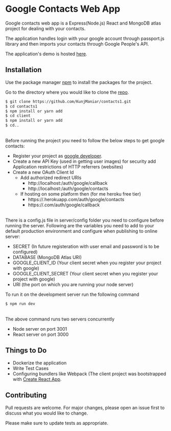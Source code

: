 # Google Contacts Web App 

Google contacts web app is a Express(Node.js) React and MongoDB atlas project for dealing with your contacts.

The application handles login with your google account through passport.js library and then imports your contacts through Google People's API.

The application's demo is hosted [here](https://guarded-escarpment-83929.herokuapp.com/).

## Installation

Use the package manager [npm](https://www.npmjs.com/) to install the packages for the project.

Go to the directory where you would like to clone the [repo](https://github.com/KunjManiar/contacts1).

```sh
$ git clone https://github.com/KunjManiar/contacts1.git
$ cd contacts1
$ npm install or yarn add
$ cd client
$ npm install or yarn add
$ cd..
```  
\
Before running the project you need to  follow the below steps to get google contacts:

  - Register your project as [google developer](https://console.developers.google.com/). 
  - Create a new API Key (used in getting user images) for security add Application restrictions of HTTP referrers (websites)
  - Create a new OAuth Client Id
    - Add authorized redirect URIs
      - http://localhost:<node port>/auth/google/callback
      - http://localhost:<node port>/auth/google/contacts
    - If hosting on some platform then (for me heroku free tier)
      - https://<heroku project name>.herokuapp.com/auth/google/contacts
      - https://<heroku project name>.com/auth/google/callback

\
There is a config.js file in server/config folder you need to configure before running the server.
Following are the variables you need to add to your default production environment and configure when publishing to online server:
  - SECRET (In future registeration with user email and password is to be configured)
  - DATABASE (MongoDB Atlas URI)
  - GOOGLE_CLIENT_ID (Your client secret when you register your project with google)
  - GOOGLE_CLIENT_SECRET (Your client secret when you register your project with google)
  - URI (the port on which you are running your node server)

To run it on the development server run the following command

```sh
$ npm run dev
```

\
The above command runs two servers concurrently 
  - Node server on port 3001
  - React server on port 3000


## Things to Do
  - Dockerize the application
  - Write Test Cases
  - Configuring bundlers like Webpack (The client project was bootstrapped with [Create React App](https://github.com/facebook/create-react-app).

## Contributing
Pull requests are welcome. For major changes, please open an issue first to discuss what you would like to change.

Please make sure to update tests as appropriate.